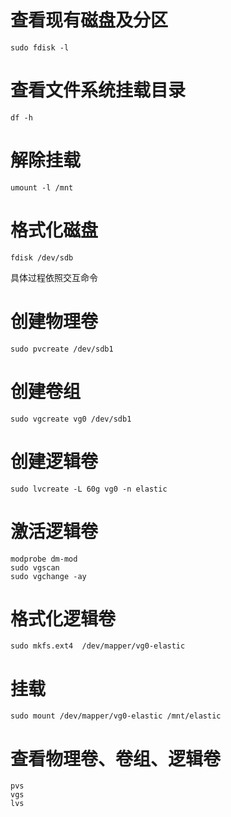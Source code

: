 # 查看现有磁盘及分区

`sudo fdisk -l`

# 查看文件系统挂载目录

`df -h`

# 解除挂载

`umount -l /mnt`

# 格式化磁盘

`fdisk /dev/sdb`

具体过程依照交互命令


# 创建物理卷

`sudo pvcreate /dev/sdb1`

# 创建卷组

`sudo vgcreate vg0 /dev/sdb1`

# 创建逻辑卷

`sudo lvcreate -L 60g vg0 -n elastic`

# 激活逻辑卷

	
```
modprobe dm-mod
sudo vgscan
sudo vgchange -ay
```

# 格式化逻辑卷

`sudo mkfs.ext4  /dev/mapper/vg0-elastic`

# 挂载

`sudo mount /dev/mapper/vg0-elastic /mnt/elastic`

# 查看物理卷、卷组、逻辑卷

```
pvs
vgs
lvs
```

